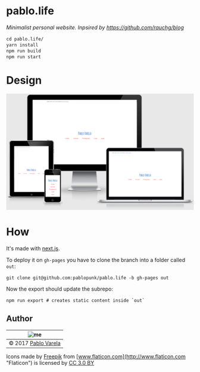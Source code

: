# pablo.life

_Minimalist personal website. Inpsired by https://github.com/rauchg/blog_

```shell
cd pablo.life/
yarn install
npm run build
npm run start
```

# Design

![responsive](https://github.com/pablopunk/art/raw/master/pablo.life/responsive.png)

# How

It's made with [next.js](https://github.com/zeit/next.js).

To deploy it on `gh-pages` you have to clone the branch into a folder called `out`:

```shell
git clone git@github.com:pablopunk/pablo.life -b gh-pages out
```

Now the export should update the subrepo:

```shell
npm run export # creates static content inside `out`
```

## Author


| ![me](https://www.gravatar.com/avatar/fa50aeff0ddd6e63273a068b04353d9d?s=100) |
| ----------------------------------------------------------------------------- |
| © 2017 [Pablo Varela](http://pablo.life)                                      |

Icons made by [Freepik](http://www.freepik.com "Freepik") from [www.flaticon.com](http://www.flaticon.com "Flaticon") is licensed by [CC 3.0 BY](http://creativecommons.org/licenses/by/3.0/ "Creative Commons BY 3.0")
